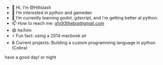 - 👋 Hi, I’m @Hiltslash
- 👀 I’m interested in python and gamedev
- 🌱 I’m currently learning godot, gdscript, and i'm getting better at python.
- 📫 How to reach me: gfx93theboi@gmail.com
- 😄 he/him
- ⚡ Fun fact: using a 2014 macbook air
- & Current projects: Building a custom programming language in python (Cobra)

have a good day!
or night
